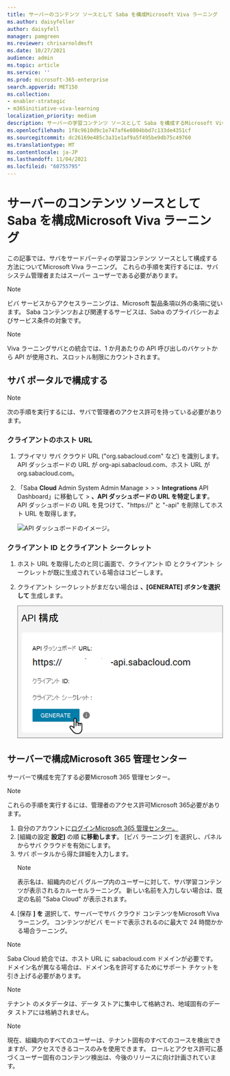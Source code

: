 ```yaml
---
title: サーバーのコンテンツ ソースとして Saba を構成Microsoft Viva ラーニング
ms.author: daisyfeller
author: daisyfell
manager: pamgreen
ms.reviewer: chrisarnoldmsft
ms.date: 10/27/2021
audience: admin
ms.topic: article
ms.service: ''
ms.prod: microsoft-365-enterprise
search.appverid: MET150
ms.collection:
- enabler-strategic
- m365initiative-viva-learning
localization_priority: medium
description: サーバーの学習コンテンツ ソースとして Saba を構成するMicrosoft Viva ラーニング。
ms.openlocfilehash: 1f8c9610d9c1e747af6e0804bbd7c133de4351cf
ms.sourcegitcommit: dc26169e485c3a31e1af9a5f495be9db75c49760
ms.translationtype: MT
ms.contentlocale: ja-JP
ms.lasthandoff: 11/04/2021
ms.locfileid: "60755795"
---
```

# <a name="configure-saba-as-a-content-source-for-microsoft-viva-learning"></a>サーバーのコンテンツ ソースとして Saba を構成Microsoft Viva ラーニング

この記事では、サバをサードパーティの学習コンテンツ ソースとして構成する方法についてMicrosoft Viva ラーニング。 これらの手順を実行するには、サバ システム管理者またはスーパー ユーザーである必要があります。

>[!NOTE]
>ビバ サービスからアクセスラーニングは、Microsoft 製品条項以外の条項に従います。 Saba コンテンツおよび関連するサービスは、Saba のプライバシーおよびサービス条件の対象です。

>[!NOTE]
>Viva ラーニングサバとの統合では、1 か月あたりの API 呼び出しのバケットから API が使用され、スロットル制限にカウントされます。

## <a name="configure-in-your-saba-portal"></a>サバ ポータルで構成する

>[!NOTE]
>次の手順を実行するには、サバで管理者のアクセス許可を持っている必要があります。

### <a name="clients-host-url"></a>クライアントのホスト URL

1. プライマリ サバ クラウド URL ("org.sabacloud.com" など) を識別します。 API ダッシュボードの URL が org-api.sabacloud.com、ホスト URL が org.sabacloud.com。
2. 「Saba **Cloud** Admin System Admin Manage  >    >    >  **Integrations** API Dashboard」に移動して  >  **、API ダッシュボードの URL を特定します**。 API ダッシュボードの URL を見つけて、"https://" と "-api" を削除してホスト URL を取得します。

    ![API ダッシュボードのイメージ。](../media/learning/saba-a.png)

### <a name="client-id-and-client-secret"></a>クライアント ID とクライアント シークレット

1. ホスト URL を取得したのと同じ画面で、クライアント ID とクライアント シークレットが既に生成されている場合はコピーします。

2. クライアント シークレットがまだない場合は **、[GENERATE] ボタンを選択して** 生成します。

    ![[生成] ボタンの上にカーソルを置く API ダッシュボードのイメージ。](../media/learning/saba-b.png)

## <a name="configure-in-your-microsoft-365-admin-center"></a>サーバーで構成Microsoft 365 管理センター

サーバーで構成を完了する必要Microsoft 365 管理センター。

>[!NOTE]
>これらの手順を実行するには、管理者のアクセス許可Microsoft 365必要があります。

1. 自分のアカウントに[ログインMicrosoft 365 管理センター。](https://admin.microsoft.com)
2. [組織の設定 **設定]** の順 **に移動します**。 [ビバ ラーニング] を選択し、パネルからサバ クラウドを有効にします。
3. サバ ポータルから得た詳細を入力します。
    >[!NOTE]
    >表示名は、組織内のビバ グループ内のユーザーに対して、サバ学習コンテンツが表示されるカルーセルラーニング。 新しい名前を入力しない場合は、既定の名前 "Saba Cloud" が表示されます。
4. [保存 **] を** 選択して、サーバーでサバ クラウド コンテンツをMicrosoft Viva ラーニング。 コンテンツがビバ モードで表示されるのに最大で 24 時間かかる場合ラーニング。

> [!Note]
> Saba Cloud 統合では、ホスト URL に sabacloud.com ドメインが必要です。 ドメイン名が異なる場合は、ドメイン名を許可するためにサポート チケットを引き上げる必要があります。

>[!NOTE]
>テナント のメタデータは、データ ストアに集中して格納され、地域固有のデータ ストアには格納されません。

>[!NOTE]
>現在、組織内のすべてのユーザーは、テナント固有のすべてのコースを検出できますが、アクセスできるコースのみを使用できます。 ロールとアクセス許可に基づくユーザー固有のコンテンツ検出は、今後のリリースに向け計画されています。
